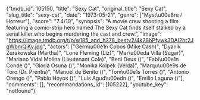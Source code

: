 {"tmdb_id": 105150, "title": "Sexy Cat", "original_title": "Sexy Cat", "slug_title": "sexy-cat", "date": "1973-05-21", "genre": ["Myst\u00e8re / Horreur"], "score": "7.4/10", "synopsis": "A movie crew shooting a film featuring a comic-strip hero named The Sexy Cat finds itself stalked by a serial killer who begins murdering the cast and crew.", "image": "https://image.tmdb.org/t/p/w185_and_h278_bestv2/4k28bPfywk3DAI2hr2JqWbmQiKy.jpg", "actors": ["Germ\u00e1n Cobos (Mike Cash)", "Dyanik Zurakowska (Martha)", "Lone Fleming (Liz)", "Mar\u00eda Villa (Sugar)", "Mariano Vidal Molina (Lieutenant Cole)", "Beni Deus ()", "Fabi\u00e1n Conde ()", "Gloria Osuna ()", "Monika Kolpek (Velda)", "Marqu\u00e9s de Toro (Dr. Prentis)", "Manuel de Benito ()", "Tom\u00e1s Torres ()", "Antonio Orengo ()", "Pablo Hoyos ()", "Luis Agud\u00edn ()", "Emilio Laguna ()"], "comments": [], "recommandations_id": [105222], "youtube_key": "notfound"}